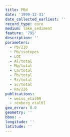 ```yaml
---
title: PRd
date: '1999-12-31'
date_collected_earliest: ''
record_type: core
medium: lake_sediment
feature: '795'
description: ''
parameters:
  - Pb/210
  - Pb/isotopes
  - LOI
  - Al/total
  - Mg/total
  - Ca/total
  - Pb/total
  - Sr/total
  - Sc/total
  - Ra/226
publications:
  - weiss_etal99
  - renberg_etal01
geo_error: 0.0
geometry: ''
bbox: ~
longitude: ''
latitude: ''
---
```

